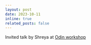 ```yaml
---
layout: post
date: 2023-10-11
inline: true
related_posts: false
---
```


Invited talk by Shreya at [Odin workshop](https://odin.mit.edu/) 
